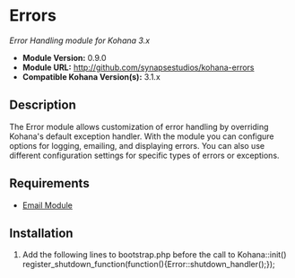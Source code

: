 # Errors

*Error Handling module for Kohana 3.x*

- **Module Version:** 0.9.0
- **Module URL:** <http://github.com/synapsestudios/kohana-errors>
- **Compatible Kohana Version(s):** 3.1.x

## Description

The Error module allows customization of error handling by overriding Kohana's 
default exception handler.  With the module you can configure options for 
logging, emailing, and displaying errors.  You can also use different 
configuration settings for specific types of errors or exceptions.

## Requirements

- [Email Module](http://github.com/synapsestudios/kohana-email)

## Installation

1. Add the following lines to bootstrap.php before the call to Kohana::init()  
    register_shutdown_function(function(){Error::shutdown_handler();});
